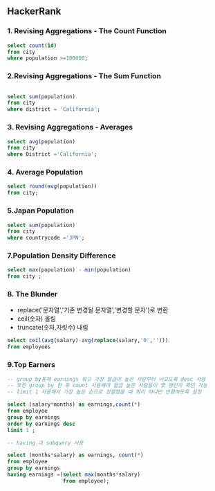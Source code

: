 ## HackerRank

### 1. Revising Aggregations - The Count Function

```sql
select count(id)
from city
where population >=100000;
```

### 2.Revising Aggregations - The Sum Function

```sql

select sum(population)
from city
where district = 'California';
```

### 3. Revising Aggregations - Averages

```sql
select avg(population)
from city
where District ='California';
```

### 4. Average Population

```sql
select round(avg(population))
from city;
```

### 5.Japan Population

```sql 
select sum(population) 
from city
where countrycode ='JPN';

```

### 7.Population Density Difference

```sql
select max(population) - min(population)
from city ;
```

### 8. The Blunder

* replace('문자열','기존 변경될 문자열','변경할 문자')로 변환 
* ceil(숫자) 올림 
* truncate(숫자,자릿수) 내림 

```sql
select ceil(avg(salary)-avg(replace(salary,'0','')))
from employees
```

### 9.Top Earners

```sql
-- group by통해 earnings 묶고 가장 월급이 높은 사람부터 나오도록 desc 사용 
-- 또한 group by 한 후 count 사용해야 월급 높은 사람들이 몇 명인지 확인 가능
-- limit 1 사용해서 가장 높은 순으로 정렬했을 때 쿼리 하나만 반환하도록 설정 

select (salary*months) as earnings,count(*)
from employee
group by earnings
order by earnings desc
limit 1 ;
```

```sql 
-- having 과 subquery 사용 

select (months*salary) as earnings, count(*)
from employee
group by earnings
having earnings =(select max(months*salary)
                  from employee);
```

